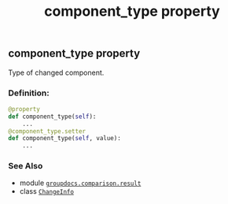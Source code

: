﻿---
title: component_type property
second_title: GroupDocs.Comparison for Python via .NET API References
description: 
type: docs
url: /python-net/groupdocs.comparison.result/changeinfo/component_type/
is_root: false
weight: 60
---

## component_type property


Type of changed component.
### Definition:
```python
@property
def component_type(self):
    ...
@component_type.setter
def component_type(self, value):
    ...
```

### See Also
* module [`groupdocs.comparison.result`](../../)
* class [`ChangeInfo`](/comparison/python-net/groupdocs.comparison.result/changeinfo)
